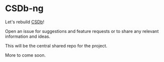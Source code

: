 # CSDb-ng

Let's rebuild [CSDb](https://csdb.dk)!  

Open an issue for suggestions and feature requests or to share any relevant information and ideas.

This will be the central shared repo for the project.

More to come soon.
